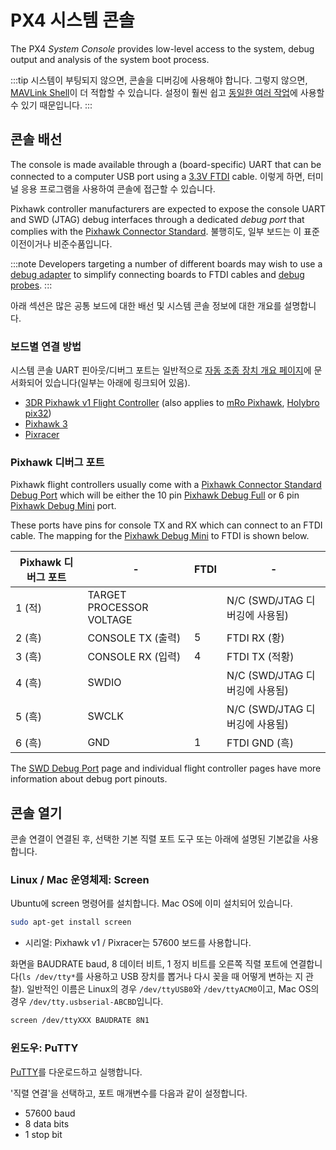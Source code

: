 # PX4 시스템 콘솔

The PX4 _System Console_ provides low-level access to the system, debug output and analysis of the system boot process.

:::tip
시스템이 부팅되지 않으면, 콘솔을 디버깅에 사용해야 합니다. 그렇지 않으면, [MAVLink Shell](../debug/mavlink_shell.md)이 더 적합할 수 있습니다. 설정이 훨씬 쉽고 [동일한 여러 작업](../debug/consoles.md#console_vs_shell)에 사용할 수 있기 때문입니다.
:::

## 콘솔 배선

The console is made available through a (board-specific) UART that can be connected to a computer USB port using a [3.3V FTDI](https://www.digikey.com/en/products/detail/TTL-232R-3V3/768-1015-ND/1836393) cable. 이렇게 하면, 터미널 응용 프로그램을 사용하여 콘솔에 접근할 수 있습니다.

Pixhawk controller manufacturers are expected to expose the console UART and SWD (JTAG) debug interfaces through a dedicated _debug port_ that complies with the [Pixhawk Connector Standard](#pixhawk_debug_port). 불행히도, 일부 보드는 이 표준 이전이거나 비준수품입니다.

:::note
Developers targeting a number of different boards may wish to use a [debug adapter](../debug/swd_debug.md#debug-adapters) to simplify connecting boards to FTDI cables and [debug probes](../debug/swd_debug.md#debug-probes-for-px4-hardware).
:::

아래 섹션은 많은 공통 보드에 대한 배선 및 시스템 콘솔 정보에 대한 개요를 설명합니다.

### 보드별 연결 방법

시스템 콘솔 UART 핀아웃/디버그 포트는 일반적으로 [자동 조종 장치 개요 페이지](../flight_controller/README.md)에 문서화되어 있습니다(일부는 아래에 링크되어 있음).

- [3DR Pixhawk v1 Flight Controller](../flight_controller/pixhawk.md#console-port) (also applies to [mRo Pixhawk](../flight_controller/mro_pixhawk.md#debug-ports), [Holybro pix32](../flight_controller/holybro_pix32.md#debug-port))
- [Pixhawk 3](../flight_controller/pixhawk3_pro.md#debug-port)
- [Pixracer](../flight_controller/pixracer.md#debug-port)

<a id="pixhawk_debug_port"></a>

### Pixhawk 디버그 포트

Pixhawk flight controllers usually come with a [Pixhawk Connector Standard Debug Port](../debug/swd_debug.md#pixhawk-connector-standard-debug-ports) which will be either the 10 pin [Pixhawk Debug Full](../debug/swd_debug.md#pixhawk-debug-full) or 6 pin [Pixhawk Debug Mini](../debug/swd_debug.md#pixhawk-debug-mini) port.

These ports have pins for console TX and RX which can connect to an FTDI cable. The mapping for the [Pixhawk Debug Mini](../debug/swd_debug.md#pixhawk-debug-mini) to FTDI is shown below.


| Pixhawk 디버그 포트 | -                        | FTDI | -                       |
| -------------- | ------------------------ | ---- | ----------------------- |
| 1 (적)          | TARGET PROCESSOR VOLTAGE |      | N/C (SWD/JTAG 디버깅에 사용됨) |
| 2 (흑)          | CONSOLE TX (출력)          | 5    | FTDI RX (황)             |
| 3 (흑)          | CONSOLE RX (입력)          | 4    | FTDI TX (적황)            |
| 4 (흑)          | SWDIO                    |      | N/C (SWD/JTAG 디버깅에 사용됨) |
| 5 (흑)          | SWCLK                    |      | N/C (SWD/JTAG 디버깅에 사용됨) |
| 6 (흑)          | GND                      | 1    | FTDI GND (흑)            |

The [SWD Debug Port](../debug/swd_debug.md) page and individual flight controller pages have more information about debug port pinouts.

## 콘솔 열기

콘솔 연결이 연결된 후, 선택한 기본 직렬 포트 도구 또는 아래에 설명된 기본값을 사용합니다.

### Linux / Mac 운영체제: Screen

Ubuntu에 screen 명령어를 설치합니다. Mac OS에 이미 설치되어 있습니다.

```bash
sudo apt-get install screen
```

- 시리얼: Pixhawk v1 / Pixracer는 57600 보드를 사용합니다.

화면을 BAUDRATE baud, 8 데이터 비트, 1 정지 비트를 오른쪽 직렬 포트에 연결합니다(`ls /dev/tty*`를 사용하고 USB 장치를 뽑거나 다시 꽂을 때 어떻게 변하는 지 관찰). 일반적인 이름은 Linux의 경우 `/dev/ttyUSB0`와 `/dev/ttyACM0`이고, Mac OS의 경우 `/dev/tty.usbserial-ABCBD`입니다.

```bash
screen /dev/ttyXXX BAUDRATE 8N1
```

### 윈도우: PuTTY

[PuTTY](http://www.chiark.greenend.org.uk/~sgtatham/putty/download.html)를 다운로드하고 실행합니다.

'직렬 연결'을 선택하고, 포트 매개변수를 다음과 같이 설정합니다.

- 57600 baud
- 8 data bits
- 1 stop bit
